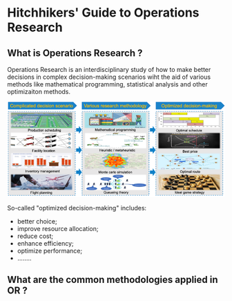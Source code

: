 # Hitchhikers' Guide to Operations Research
## What is Operations Research ?
Operations Research is an interdisciplinary study of how to make better decisions in complex decision-making scenarios wiht the aid of various methods like 
mathematical programming, statistical analysis and other optimizaiton methods.


![Image text](/Pictures/p1.png)


So-called "optimized decision-making" includes:
- better choice;
- improve resource allocation;
- reduce cost;
- enhance efficiency;
- optimize performance;
- ........

## What are the common methodologies applied in OR ?
